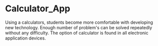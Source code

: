 # Calculator_App
Using a calculators, students become more comfortable with developing new technology. Enough number of problem's can be solved repeatedly without any difficulty. The option of calculator is found in all electronic application devices.
